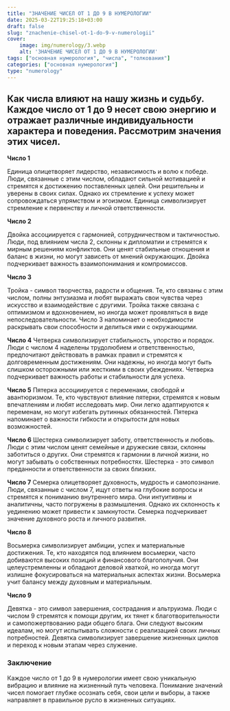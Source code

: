 ```yaml
---
title: "ЗНАЧЕНИЕ ЧИСЕЛ ОТ 1 ДО 9 В НУМЕРОЛОГИИ"
date: 2025-03-22T19:25:18+03:00
draft: false
slug: "znachenie-chisel-ot-1-do-9-v-numerologii"
cover:
    image: img/numerology/3.webp
    alt: 'ЗНАЧЕНИЕ ЧИСЕЛ ОТ 1 ДО 9 В НУМЕРОЛОГИИ'
tags: ["основная нумерология", "числа", "толкования"]
categories: ["основная нумерология"]
type: "numerology"
---
```



## Как числа влияют на нашу жизнь и судьбу. Каждое число от 1 до 9 несет свою энергию и отражает различные индивидуальности характера и поведения. Рассмотрим значения этих чисел.

**Число 1**

Единица олицетворяет лидерство, независимость и волю к победе. Люди, связанные с этим числом, обладают сильной мотивацией и стремятся к достижению поставленных целей. Они решительны и уверены в своих силах. Однако их стремление к успеху может сопровождаться упрямством и эгоизмом. Единица символизирует стремление к первенству и личной ответственности.

**Число 2**

Двойка ассоциируется с гармонией, сотрудничеством и тактичностью. Люди, под влиянием числа 2, склонны к дипломатии и стремятся к мирным решениям конфликтов. Они ценят стабильные отношения и баланс в жизни, но могут зависеть от мнений окружающих. Двойка подчеркивает важность взаимопонимания и компромиссов.

**Число 3**

Тройка - символ творчества, радости и общения. Те, кто связаны с этим числом, полны энтузиазма и любят выражать свои чувства через искусство и взаимодействие с другими. Тройка также связана с оптимизмом и вдохновением, но иногда может проявляться в виде непоследовательности. Число 3 напоминает о необходимости раскрывать свои способности и делиться ими с окружающими.

**Число 4**
Четверка символизирует стабильность, упорство и порядок. Люди с числом 4 наделены трудолюбием и ответственностью, предпочитают действовать в рамках правил и стремятся к долговременным достижениям. Они надежны, но иногда могут быть слишком осторожными или жесткими в своих убеждениях. Четверка подчеркивает важность работы и стабильности для успеха.

**Число 5**
Пятерка ассоциируется с переменами, свободой и авантюризмом. Те, кто чувствуют влияние пятерки, стремятся к новым впечатлениям и любят исследовать мир. Они легко адаптируются к переменам, но могут избегать рутинных обязанностей. Пятерка напоминает о важности гибкости и открытости для новых возможностей.

**Число 6**
Шестерка символизирует заботу, ответственность и любовь. Люди с этим числом ценят семейные и дружеские связи, склонны заботиться о других. Они стремятся к гармонии в личной жизни, но могут забывать о собственных потребностях. Шестерка - это символ преданности и ответственности за своих близких.

**Число 7**
Семерка олицетворяет духовность, мудрость и самопознание. Люди, связанные с числом 7, ищут ответы на глубокие вопросы и стремятся к пониманию внутреннего мира. Они интуитивны и аналитичны, часто погружены в размышления. Однако их склонность к уединению может привести к замкнутости. Семерка подчеркивает значение духовного роста и личного развития.

**Число 8**

Восьмерка символизирует амбиции, успех и материальные достижения. Те, кто находятся под влиянием восьмерки, часто добиваются высоких позиций и финансового благополучия. Они целеустремленны и обладают деловой хваткой, но иногда могут излишне фокусироваться на материальных аспектах жизни. Восьмерка учит балансу между духовным и материальным.

**Число 9**

Девятка - это символ завершения, сострадания и альтруизма. Люди с числом 9 стремятся к помощи другим, их тянет к благотворительности и самопожертвованию ради общего блага. Они следуют высоким идеалам, но могут испытывать сложности с реализацией своих личных потребностей. Девятка символизирует завершение жизненных циклов и переход к новым этапам через служение.

### Заключение
Каждое число от 1 до 9 в нумерологии имеет свою уникальную вибрацию и влияние на жизненный путь человека. Понимание значений чисел помогает глубже осознать себя, свои цели и выборы, а также направляет в правильное русло в жизненных ситуациях.



